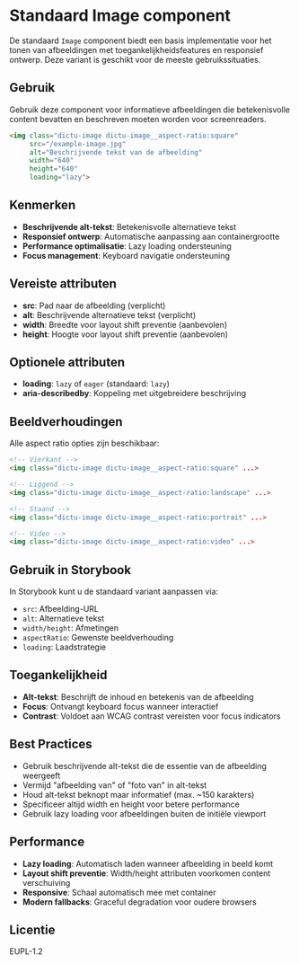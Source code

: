 # Standaard Image component

De standaard `Image` component biedt een basis implementatie voor het tonen van afbeeldingen met toegankelijkheidsfeatures en responsief ontwerp. Deze variant is geschikt voor de meeste gebruikssituaties.

## Gebruik
Gebruik deze component voor informatieve afbeeldingen die betekenisvolle content bevatten en beschreven moeten worden voor screenreaders.

```html
<img class="dictu-image dictu-image__aspect-ratio:square"
     src="/example-image.jpg"
     alt="Beschrijvende tekst van de afbeelding"
     width="640"
     height="640"
     loading="lazy">
```

## Kenmerken
- **Beschrijvende alt-tekst**: Betekenisvolle alternatieve tekst
- **Responsief ontwerp**: Automatische aanpassing aan containergrootte
- **Performance optimalisatie**: Lazy loading ondersteuning
- **Focus management**: Keyboard navigatie ondersteuning

## Vereiste attributen
- **src**: Pad naar de afbeelding (verplicht)
- **alt**: Beschrijvende alternatieve tekst (verplicht)
- **width**: Breedte voor layout shift preventie (aanbevolen)
- **height**: Hoogte voor layout shift preventie (aanbevolen)

## Optionele attributen
- **loading**: `lazy` of `eager` (standaard: `lazy`)
- **aria-describedby**: Koppeling met uitgebreidere beschrijving

## Beeldverhoudingen
Alle aspect ratio opties zijn beschikbaar:
```html
<!-- Vierkant -->
<img class="dictu-image dictu-image__aspect-ratio:square" ...>

<!-- Liggend -->
<img class="dictu-image dictu-image__aspect-ratio:landscape" ...>

<!-- Staand -->
<img class="dictu-image dictu-image__aspect-ratio:portrait" ...>

<!-- Video -->
<img class="dictu-image dictu-image__aspect-ratio:video" ...>
```

## Gebruik in Storybook
In Storybook kunt u de standaard variant aanpassen via:
- `src`: Afbeelding-URL
- `alt`: Alternatieve tekst
- `width/height`: Afmetingen
- `aspectRatio`: Gewenste beeldverhouding
- `loading`: Laadstrategie

## Toegankelijkheid
- **Alt-tekst**: Beschrijft de inhoud en betekenis van de afbeelding
- **Focus**: Ontvangt keyboard focus wanneer interactief
- **Contrast**: Voldoet aan WCAG contrast vereisten voor focus indicators

## Best Practices
- Gebruik beschrijvende alt-tekst die de essentie van de afbeelding weergeeft
- Vermijd "afbeelding van" of "foto van" in alt-tekst
- Houd alt-tekst beknopt maar informatief (max. ~150 karakters)
- Specificeer altijd width en height voor betere performance
- Gebruik lazy loading voor afbeeldingen buiten de initiële viewport

## Performance
- **Lazy loading**: Automatisch laden wanneer afbeelding in beeld komt
- **Layout shift preventie**: Width/height attributen voorkomen content verschuiving
- **Responsive**: Schaal automatisch mee met container
- **Modern fallbacks**: Graceful degradation voor oudere browsers

## Licentie
EUPL-1.2
